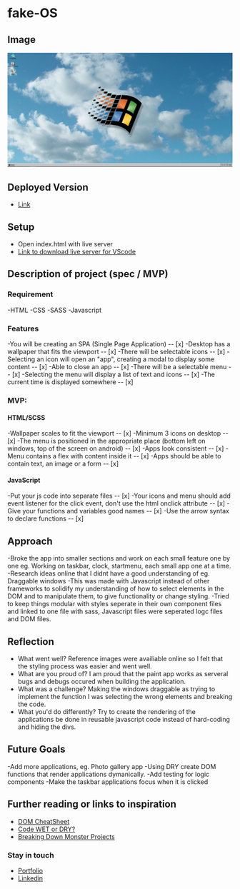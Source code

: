 # fake-OS

## Image

![Screenshot](./screenshot/fake-os-thumbnail.png)


## Deployed Version

- [Link]( https://vercel.com/edrickhoo/fake-os)

## Setup

- Open index.html with live server
- [Link to download live server for VScode]( https://marketplace.visualstudio.com/items?itemName=ritwickdey.LiveServer)

## Description of project (spec / MVP)

### Requirement
-HTML
-CSS
-SASS
-Javascript

### Features
-You will be creating an SPA (Single Page Application) -- [x]
-Desktop has a wallpaper that fits the viewport -- [x]
-There will be selectable icons -- [x]
-Selecting an icon will open an "app", creating a modal to display some content -- [x]
-Able to close an app -- [x]
-There will be a selectable menu -- [x]
-Selecting the menu will display a list of text and icons -- [x]
-The current time is displayed somewhere -- [x]

### MVP:

#### HTML/SCSS
-Wallpaper scales to fit the viewport -- [x]
-Minimum 3 icons on desktop -- [x]
-The menu is positioned in the appropriate place (bottom left on windows, top of the screen on android) -- [x]
-Apps look consistent -- [x]
-Menu contains a flex with content inside it -- [x]
-Apps should be able to contain text, an image or a form -- [x]
#### JavaScript
-Put your js code into separate files -- [x]
-Your icons and menu should add event listener for the click event, don't use the html onclick attribute -- [x]
-Give your functions and variables good names -- [x]
-Use the arrow syntax to declare functions -- [x]

## Approach

-Broke the app into smaller sections and work on each small feature one by one eg. Working on taskbar, clock, startmenu, each small app one at a time.
-Research ideas online that I didnt have a good understanding of eg. Draggable windows
-This was made with Javascript instead of other frameworks to solidify my understanding of how to select elements in the DOM and to manipulate them, to give functionality or change styling.
-Tried to keep things modular with styles seperate in their own component files and linked to one file with sass, Javascript files were seperated logc files and DOM files.

## Reflection

- What went well?  Reference images were availiable online so I felt that the styling process was easier and went well.
- What are you proud of? I am proud that the paint app works as serveral bugs and debugs occured when building the application.
- What was a challenge? Making the windows draggable as trying to implement the function I was selecting the wrong elements and breaking the code.
- What you'd do differently? Try to create the rendering of the applications be done in reusable javascript code instead of hard-coding and hiding the divs.

## Future Goals

-Add more applications, eg. Photo gallery app
-Using DRY create DOM functions that render applications dymanically.
-Add testing for logic components
-Make the taskbar applications focus when it is clicked


## Further reading or links to inspiration

- [DOM CheatSheet]( https://fundamentals.generalassemb.ly/11_unit/dom-cheatsheet.html)
- [Code WET or DRY?]( https://dzone.com/articles/is-your-code-dry-or-wet#:~:text=DRY%20code%20is%20a%20software,t%20adhere%20to%20DRY%20principle.)
- [Breaking Down Monster Projects]( https://www.informit.com/articles/article.aspx?p=2153472)

### Stay in touch

- [Portfolio]( https://edric-khoo.vercel.app/)
- [Linkedin]( https://www.linkedin.com/in/edric-khoo-98881b173/)

